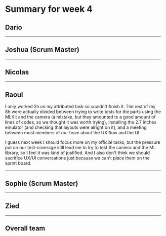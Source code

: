 # Summary for week 4

## Dario

---
## Joshua (Scrum Master)

---


## Nicolas


---



## Raoul
I only worked 2h on my attributed task so couldn't finish it. The rest of my 8h were actually divided between trying to write tests for the parts using the MLKit and the camera (a mistake, but they amounted to a good amount of lines of codes, so we thought it was worth trying), installing the 2.7 inches emulator (and checking that layouts were alright on it), and a meeting between most members of our team about the UX flow and the UI.

I guess next week I should focus more on my official tasks, but the pressure put on our test-coverage still lead me to try to test the camera and the ML library, so I feel it was kind of justified. And I also don't think we should sacrifice UX/UI conversations just because we can't place them on the sprint board.

---



## Sophie (Scrum Master)


---



## Zied



---



## Overall team
